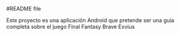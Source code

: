 #README file

Este proyecto es una aplicación Android que pretende ser una guía completa sobre el juego Final Fantasy Brave Exvius

